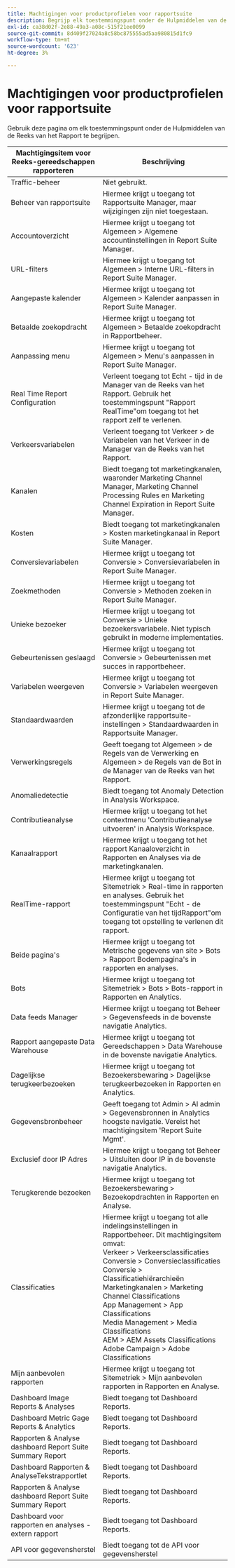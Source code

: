 ```yaml
---
title: Machtigingen voor productprofielen voor rapportsuite
description: Begrijp elk toestemmingspunt onder de Hulpmiddelen van de Reeks van het Rapport.
exl-id: ca38d02f-2e88-49a3-a08c-515f21ee0099
source-git-commit: 8d409f27024a8c58bc875555ad5aa980815d1fc9
workflow-type: tm+mt
source-wordcount: '623'
ht-degree: 3%

---
```


# Machtigingen voor productprofielen voor rapportsuite

Gebruik deze pagina om elk toestemmingspunt onder de Hulpmiddelen van de Reeks van het Rapport te begrijpen.

| Machtigingsitem voor Reeks-gereedschappen rapporteren | Beschrijving |
|------|------|
| Traffic-beheer | Niet gebruikt. |
| Beheer van rapportsuite | Hiermee krijgt u toegang tot Rapportsuite Manager, maar wijzigingen zijn niet toegestaan. |
| Accountoverzicht | Hiermee krijgt u toegang tot Algemeen > Algemene accountinstellingen in Report Suite Manager. |
| URL-filters | Hiermee krijgt u toegang tot Algemeen > Interne URL-filters in Report Suite Manager. |
| Aangepaste kalender | Hiermee krijgt u toegang tot Algemeen > Kalender aanpassen in Report Suite Manager. |
| Betaalde zoekopdracht | Hiermee krijgt u toegang tot Algemeen > Betaalde zoekopdracht in Rapportbeheer. |
| Aanpassing menu | Hiermee krijgt u toegang tot Algemeen > Menu&#39;s aanpassen in Report Suite Manager. |
| Real Time Report Configuration | Verleent toegang tot Echt - tijd in de Manager van de Reeks van het Rapport. Gebruik het toestemmingspunt &quot;Rapport RealTime&quot;om toegang tot het rapport zelf te verlenen. |
| Verkeersvariabelen | Verleent toegang tot Verkeer > de Variabelen van het Verkeer in de Manager van de Reeks van het Rapport. |
| Kanalen | Biedt toegang tot marketingkanalen, waaronder Marketing Channel Manager, Marketing Channel Processing Rules en Marketing Channel Expiration in Report Suite Manager. |
| Kosten | Biedt toegang tot marketingkanalen > Kosten marketingkanaal in Report Suite Manager. |
| Conversievariabelen | Hiermee krijgt u toegang tot Conversie > Conversievariabelen in Report Suite Manager. |
| Zoekmethoden | Hiermee krijgt u toegang tot Conversie > Methoden zoeken in Report Suite Manager. |
| Unieke bezoeker | Hiermee krijgt u toegang tot Conversie > Unieke bezoekersvariabele. Niet typisch gebruikt in moderne implementaties. |
| Gebeurtenissen geslaagd | Hiermee krijgt u toegang tot Conversie > Gebeurtenissen met succes in rapportbeheer. |
| Variabelen weergeven | Hiermee krijgt u toegang tot Conversie > Variabelen weergeven in Report Suite Manager. |
| Standaardwaarden | Hiermee krijgt u toegang tot de afzonderlijke rapportsuite-instellingen > Standaardwaarden in Rapportsuite Manager. |
| Verwerkingsregels | Geeft toegang tot Algemeen > de Regels van de Verwerking en Algemeen > de Regels van de Bot in de Manager van de Reeks van het Rapport. |
| Anomaliedetectie | Biedt toegang tot Anomaly Detection in Analysis Workspace. |
| Contributieanalyse | Hiermee krijgt u toegang tot het contextmenu &#39;Contributieanalyse uitvoeren&#39; in Analysis Workspace. |
| Kanaalrapport | Hiermee krijgt u toegang tot het rapport Kanaaloverzicht in Rapporten en Analyses via de marketingkanalen. |
| RealTime-rapport | Hiermee krijgt u toegang tot Sitemetriek > Real-time in rapporten en analyses. Gebruik het toestemmingspunt &quot;Echt - de Configuratie van het tijdRapport&quot;om toegang tot opstelling te verlenen dit rapport. |
| Beide pagina&#39;s | Hiermee krijgt u toegang tot Metrische gegevens van site > Bots > Rapport Bodempagina&#39;s in rapporten en analyses. |
| Bots | Hiermee krijgt u toegang tot Sitemetriek > Bots > Bots-rapport in Rapporten en Analytics. |
| Data feeds Manager | Hiermee krijgt u toegang tot Beheer > Gegevensfeeds in de bovenste navigatie Analytics. |
| Rapport aangepaste Data Warehouse | Hiermee krijgt u toegang tot Gereedschappen > Data Warehouse in de bovenste navigatie Analytics. |
| Dagelijkse terugkeerbezoeken | Hiermee krijgt u toegang tot Bezoekersbewaring > Dagelijkse terugkeerbezoeken in Rapporten en Analytics. |
| Gegevensbronbeheer | Geeft toegang tot Admin > Al admin > Gegevensbronnen in Analytics hoogste navigatie. Vereist het machtigingsitem &#39;Report Suite Mgmt&#39;. |
| Exclusief door IP Adres | Hiermee krijgt u toegang tot Beheer > Uitsluiten door IP in de bovenste navigatie Analytics. |
| Terugkerende bezoeken | Hiermee krijgt u toegang tot Bezoekersbewaring > Bezoekopdrachten in Rapporten en Analyse. |
| Classificaties | Hiermee krijgt u toegang tot alle indelingsinstellingen in Rapportbeheer. Dit machtigingsitem omvat: <br>Verkeer > Verkeersclassificaties<br>Conversie > Conversieclassificaties<br>Conversie > Classificatiehiërarchieën<br>Marketingkanalen > Marketing Channel Classifications<br>App Management > App Classifications<br>Media Management > Media Classifications<br>AEM > AEM Assets Classifications<br>Adobe Campaign > Adobe Classifications |
| Mijn aanbevolen rapporten | Hiermee krijgt u toegang tot Sitemetriek > Mijn aanbevolen rapporten in Rapporten en Analyse. |
| Dashboard Image Reports &amp; Analyses | Biedt toegang tot Dashboard Reports. |
| Dashboard Metric Gage Reports &amp; Analytics | Biedt toegang tot Dashboard Reports. |
| Rapporten &amp; Analyse dashboard Report Suite Summary Report | Biedt toegang tot Dashboard Reports. |
| Dashboard Rapporten &amp; AnalyseTekstrapportlet | Biedt toegang tot Dashboard Reports. |
| Rapporten &amp; Analyse dashboard Report Suite Summary Report | Biedt toegang tot Dashboard Reports. |
| Dashboard voor rapporten en analyses - extern rapport | Biedt toegang tot Dashboard Reports. |
| API voor gegevensherstel | Biedt toegang tot de API voor gegevensherstel |

